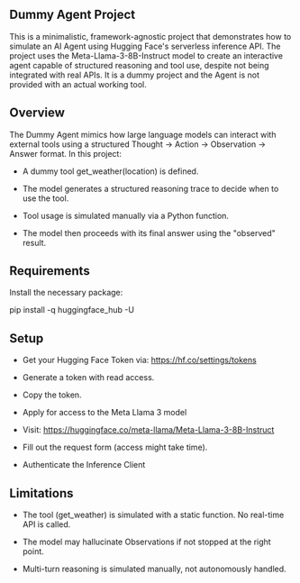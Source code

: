 ## Dummy Agent Project

This is a minimalistic, framework-agnostic project that demonstrates how to simulate an AI Agent using Hugging Face's serverless inference API. The project uses the Meta-Llama-3-8B-Instruct model to create an interactive agent capable of structured reasoning and tool use, despite not being integrated with real APIs. It is a dummy project and the Agent is not provided with an actual working tool.

## Overview
The Dummy Agent mimics how large language models can interact with external tools using a structured Thought → Action → Observation → Answer format. In this project:

- A dummy tool get_weather(location) is defined.

- The model generates a structured reasoning trace to decide when to use the tool.

- Tool usage is simulated manually via a Python function.

- The model then proceeds with its final answer using the "observed" result.

## Requirements
Install the necessary package:

pip install -q huggingface_hub -U

## Setup
- Get your Hugging Face Token via: https://hf.co/settings/tokens

- Generate a token with read access.

- Copy the token.

- Apply for access to the Meta Llama 3 model

- Visit: https://huggingface.co/meta-llama/Meta-Llama-3-8B-Instruct

- Fill out the request form (access might take time).

- Authenticate the Inference Client


## Limitations
- The tool (get_weather) is simulated with a static function. No real-time API is called.

- The model may hallucinate Observations if not stopped at the right point.

- Multi-turn reasoning is simulated manually, not autonomously handled.

